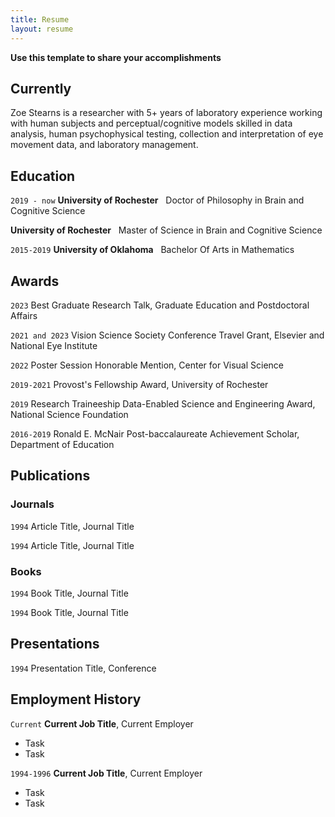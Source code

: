 ```yaml
---
title: Resume
layout: resume
---
```


<b> Use this template to share your accomplishments </b>  

## Currently

Zoe Stearns is a researcher with 5+ years of laboratory experience working with human subjects and perceptual/cognitive models skilled in data analysis, human psychophysical testing, collection and interpretation of eye movement data, and laboratory management.

## Education

`2019 - now`
__University of Rochester__ &nbsp;
Doctor of Philosophy in Brain and Cognitive Science 

__University of Rochester__ &nbsp;
Master of Science in Brain and Cognitive Science

`2015-2019`
__University of Oklahoma__ &nbsp;
Bachelor Of Arts in Mathematics

## Awards

`2023`
Best Graduate Research Talk, Graduate Education and Postdoctoral Affairs
 &nbsp;  

`2021 and 2023`
Vision Science Society Conference Travel Grant, Elsevier and National Eye Institute
 &nbsp;  

`2022`
Poster Session Honorable Mention, Center for Visual Science
 &nbsp;  

`2019-2021`
Provost's Fellowship Award, University of Rochester
 &nbsp;  

`2019`
Research Traineeship Data-Enabled Science and Engineering Award, National Science Foundation

`2016-2019`
Ronald E. McNair Post-baccalaureate Achievement Scholar, Department of Education

## Publications

<!-- A list is also available [online](https://scholar.google.co.uk/citations?user=LTOTl0YAAAAJ) -->

### Journals

`1994`
Article Title, Journal Title

`1994`
Article Title, Journal Title

### Books

`1994`
Book Title, Journal Title

`1994`
Book Title, Journal Title


## Presentations

`1994`
Presentation Title, Conference


## Employment History

`Current`
__Current Job Title__, Current Employer 

- Task
- Task

`1994-1996`
__Current Job Title__, Current Employer 

- Task
- Task




